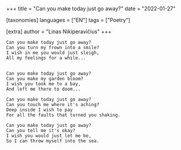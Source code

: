 +++
title = "Can you make today just go away?"
date = "2022-01-27"

[taxonomies]
languages = ["EN"]
tags = ["Poetry"]

[extra]
author = "Linas Nikiperavičius"
+++
```
Can you make today just go away?
Can you turn my frown into a smile?
I wish in me you would just sleigh,
All my feelings for a while...
```
<!-- more -->
```

Can you make today just go away?
Can you make my garden bloom?
I wish you took me to a bay,
And left me there to doom...

Can you make today just go away?
Can you touch me where it's aching?
Deep inside I wish to pay
For all the faults that turned you shaking.

Can you make today just go away?
Can you tell me it's okay?
I wish you would just let me be,
So I can throw myself into the sea.
```
